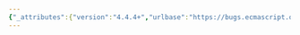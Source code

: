 ```yaml
---
{"_attributes":{"version":"4.4.4+","urlbase":"https://bugs.ecmascript.org/","maintainer":"dherman@mozilla.com"},"bug":{"bug_id":2577,"creation_ts":"2014-03-10 16:51:00 -0700","short_desc":"7.3.10 heading doesn't have \"Heading 3\" paragraph style","delta_ts":"2014-05-12 17:17:25 -0700","product":"Draft for 6th Edition","component":"editorial issue","version":"Rev 22: January 20, 2014 Draft","rep_platform":"All","op_sys":"All","bug_status":"RESOLVED","resolution":"FIXED","priority":"Normal","bug_severity":"enhancement","dependson":2553,"everconfirmed":true,"reporter":{"uid":"jorendorff","name":"Jason Orendorff"},"assigned_to":{"uid":"allen","name":"Allen Wirfs-Brock"},"long_desc":[{"commentid":7431,"comment_count":0,"who":{"uid":"jorendorff","name":"Jason Orendorff"},"bug_when":"2014-03-10 16:51:02 -0700","thetext":"It's \"Normal\" style. It's missing from the table of contents for this reason."},{"commentid":8355,"comment_count":1,"who":{"uid":"allen","name":"Allen Wirfs-Brock"},"bug_when":"2014-05-12 17:17:25 -0700","thetext":"I appears to be fine in rev24"}]}}
---
```

